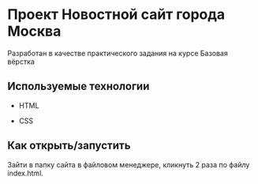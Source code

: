 # Проект Новостной сайт города Москва

Разработан в качестве практического задания на курсе Базовая вёрстка

## Используемые технологии

* HTML

* CSS

## Как открыть/запустить

Зайти в папку сайта в файловом менеджере, кликнуть 2 раза по файлу index.html.